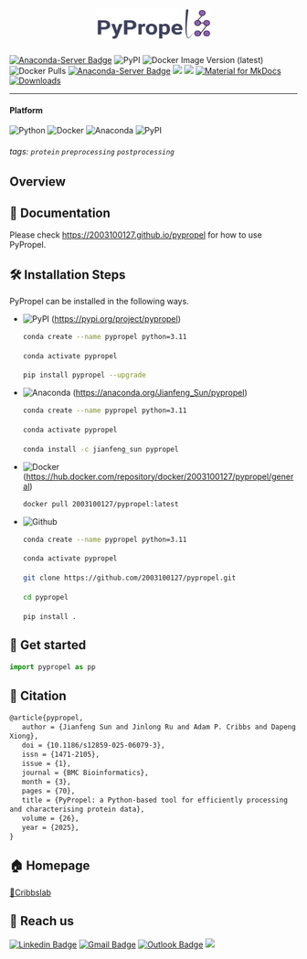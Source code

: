 <h1 align="center">
    <img src="https://github.com/2003100127/pypropel/blob/main/docs/img/pypropel-logo.png?v=latest" width="200" height="55">
    <br>
</h1>


[![Anaconda-Server Badge](https://anaconda.org/jianfeng_sun/pypropel/badges/latest_release_date.svg)](https://anaconda.org/jianfeng_sun/pypropel)
![PyPI](https://img.shields.io/pypi/v/pypropel?logo=PyPI)
![Docker Image Version (latest)](https://img.shields.io/docker/v/2003100127/pypropel)
![Docker Pulls](https://img.shields.io/docker/pulls/2003100127/pypropel)
[![Anaconda-Server Badge](https://anaconda.org/jianfeng_sun/pypropel/badges/version.svg)](https://anaconda.org/jianfeng_sun/pypropel)
![](https://img.shields.io/docker/automated/2003100127/pypropel.svg)
![](https://img.shields.io/github/stars/2003100127/pypropel?logo=GitHub&color=blue)
[![Material for MkDocs](https://img.shields.io/badge/Material_for_MkDocs-526CFE?style=for-the-badge&logo=MaterialForMkDocs&logoColor=white)](https://squidfunk.github.io/mkdocs-material/)
[![Downloads](https://pepy.tech/badge/pypropel)](https://pepy.tech/project/pypropel)

<hr>

#### Platform

![Python](https://img.shields.io/badge/-Python-000?&logo=Python)
![Docker](https://img.shields.io/badge/-Docker-000?&logo=Docker)
![Anaconda](https://img.shields.io/badge/-Anaconda-000?&logo=Anaconda)
![PyPI](https://img.shields.io/badge/-PyPI-000?&logo=PyPI)

###### tags: `protein` `preprocessing` `postprocessing`


## Overview


## 📔 Documentation
Please check https://2003100127.github.io/pypropel for how to use PyPropel.

## 🛠️ Installation Steps

PyPropel can be installed in the following ways.

* ![PyPI](https://img.shields.io/badge/-PyPI-000?&logo=PyPI) (https://pypi.org/project/pypropel)

  ```bash
  conda create --name pypropel python=3.11
      
  conda activate pypropel
  
  pip install pypropel --upgrade
  ```
  
* ![Anaconda](https://img.shields.io/badge/-Anaconda-000?&logo=Anaconda) (https://anaconda.org/Jianfeng_Sun/pypropel)

  ```bash
  conda create --name pypropel python=3.11
      
  conda activate pypropel
  
  conda install -c jianfeng_sun pypropel
  ```
  
* ![Docker](https://img.shields.io/badge/-Docker-000?&logo=Docker) (https://hub.docker.com/repository/docker/2003100127/pypropel/general)

  ```bash
  docker pull 2003100127/pypropel:latest
  ```

* ![Github](https://img.shields.io/badge/-Github-000?&logo=Github)

  ```bash
  conda create --name pypropel python=3.11
    
  conda activate pypropel
  
  git clone https://github.com/2003100127/pypropel.git
  
  cd pypropel
  
  pip install .
  ```

## 🚀 Get started
``` py
import pypropel as pp
```

## 📄 Citation
``` shell
@article{pypropel,
   author = {Jianfeng Sun and Jinlong Ru and Adam P. Cribbs and Dapeng Xiong},
   doi = {10.1186/s12859-025-06079-3},
   issn = {1471-2105},
   issue = {1},
   journal = {BMC Bioinformatics},
   month = {3},
   pages = {70},
   title = {PyPropel: a Python-based tool for efficiently processing and characterising protein data},
   volume = {26},
   year = {2025},
}
```

## 🏠 Homepage
[📍Cribbslab](https://www.ndorms.ox.ac.uk/team/jianfeng-sun) 

## 📧 Reach us
[![Linkedin Badge](https://img.shields.io/badge/-Jianfeng_Sun-blue?style=flat-square&logo=Linkedin&logoColor=white&link=https://www.linkedin.com/in/jianfeng-sun-2ba9b1132)](https://www.linkedin.com/in/jianfeng-sun-2ba9b1132) 
[![Gmail Badge](https://img.shields.io/badge/-jianfeng.sunmt@gmail.com-c14438?style=flat-square&logo=Gmail&logoColor=white&link=mailto:jianfeng.sunmt@gmail.com)](mailto:jianfeng.sunmt@gmail.com)
[![Outlook Badge](https://img.shields.io/badge/jianfeng.sun@ndorms.ox.ac.uk--000?style=social&logo=microsoft-outlook&logoColor=0078d4&link=mailto:jianfeng.sun@ndorms.ox.ac.uk)](mailto:jianfeng.sun@ndorms.ox.ac.uk)
<a href="https://twitter.com/Jianfeng_Sunny" ><img src="https://img.shields.io/twitter/follow/Jianfeng_Sunny.svg?style=social" /> </a>